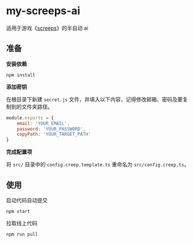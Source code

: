 # my-screeps-ai

适用于游戏《[screeps](https://screeps.com/a/#!/map)》的半自动 ai

## 准备

**安装依赖**

```
npm install
```

**添加密钥**

在根目录下新建 `secret.js` 文件，并填入以下内容，记得修改邮箱、密码及要复制到的文件夹路径。

```js
module.exports = {
    email: 'YOUR_EMAIL',
    password: 'YOUR_PASSWORD',
    copyPath: 'YOUR_TARGET_PATH'
}
```

**完成配置项**

将 `src/` 目录中的 `config.creep.template.ts` 重命名为 `src/config.creep.ts`。

## 使用

启动代码自动提交

```
npm start
```

拉取线上代码

```
npm run pull
```